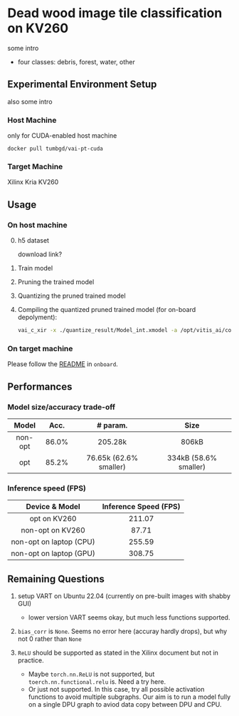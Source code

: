 # Dead wood image tile classification on KV260

some intro

- four classes: debris, forest, water, other

## Experimental Environment Setup

also some intro

### Host Machine

only for CUDA-enabled host machine

```
docker pull tumbgd/vai-pt-cuda
```

### Target Machine

Xilinx Kria KV260

## Usage

### On host machine

0. h5 dataset

    download link?

1. Train model

2. Pruning the trained model

3. Quantizing the pruned trained model

4. Compiling the quantized pruned trained model (for on-board depolyment):

    ```bash
    vai_c_xir -x ./quantize_result/Model_int.xmodel -a /opt/vitis_ai/compiler/arch/DPUCZDX8G/KV260/arch.json -o dwc_ob -n dwc_ob
    ```

### On target machine

Please follow the [README](./onboard/README.md) in `onboard`.

## Performances

### Model size/accuracy trade-off

| Model   | Acc.  | # param.               | Size                  |
|:-------:|:-----:|:----------------------:|:---------------------:|
| non-opt | 86.0% | 205.28k                | 806kB                 |
| opt     | 85.2% | 76.65k (62.6% smaller) | 334kB (58.6% smaller) |


### Inference speed (FPS)

| Device & Model          | Inference Speed (FPS) |
|:-----------------------:|:---------------------:|
| opt on KV260            | 211.07                |
| non-opt on KV260        | 87.71                 |
| non-opt on laptop (CPU) | 255.59                |
| non-opt on laptop (GPU) | 308.75                |

## Remaining Questions

1. setup VART on Ubuntu 22.04 (currently on pre-built images with shabby GUI)
    
    - lower version VART seems okay, but much less functions supported.

2. `bias_corr` is `None`. Seems no error here (accuray hardly drops), but why not 0 rather than `None`

3. `ReLU` should be supported as stated in the Xilinx document but not in practice.
    
    - Maybe `torch.nn.ReLU` is not supported, but `toerch.nn.functional.relu` is. Need a try here.
    - Or just not supported. In this case, try all possible activation functions to avoid multiple subgraphs. Our aim is to run a model fully on a single DPU graph to aviod data copy between DPU and CPU.
